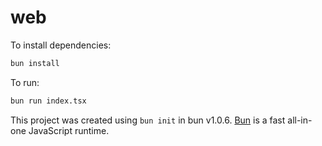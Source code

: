 # web

To install dependencies:

```bash
bun install
```

To run:

```bash
bun run index.tsx
```

This project was created using `bun init` in bun v1.0.6. [Bun](https://bun.sh) is a fast all-in-one JavaScript runtime.
